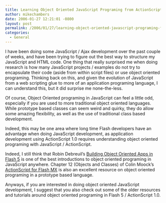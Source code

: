 ```yaml
---
title: Learning Object Oriented JavaScript Programing from ActionScript
author: mikechambers
date: 2006-01-27 12:21:01 -0800
layout: post
permalink: /2006/01/27/learning-object-oriented-javascript-programing-from-actionscript/
categories:
  - General
---
```



I have been doing some JavaScript / Ajax development over the past couple of weeks, and have been trying to figure out the best way to structure my JavaScript and HTML code. One thing that really surprised me when doing research is how many JavaScript projects / examples do not try to encapsulate their code (aside from within script files) or use object oriented programing. Thinking back on this, and given the evolution of JavaScript from a web scripting glue to more of an application programing language, I can understand this, but it did surprise me none-the-less.  
<!--more-->

  
Of course, Object Oriented programing in JavaScript can feel a little odd, especially if you are used to more traditional object oriented languages. While prototype based classes can seem weird and quirky, they do allow some amazing flexibility, as well as the use of traditional class based development.

Indeed, this may be one area where long time Flash developers have an advantage when doing JavaScript development, as application development using ActionScript 1.0 requires understanding object oriented programing with JavaScript / ActionScript.

Indeed, I still think that Robin Debreuil&#8217;s [Building Object Oriented Apps in Flash 5][1] is one of the best introductions to object oriented programing in JavaScript anywhere. Chapter 12 (Objects and Classes) of Colin Moock&#8217;s [ActionScript for Flash MX][2] is also an excellent resource on object oriented programing in a prototype based language.

Anyways, if you are interested in doing object oriented JavaScript development, I suggest that you also check out some of the older resources and tutorials around object oriented programing in Flash 5 / ActionScript 1.0.

 [1]: http://www.debreuil.com/docs/ch01_Intro.htm
 [2]: http://www.oreilly.com/catalog/actscript2/